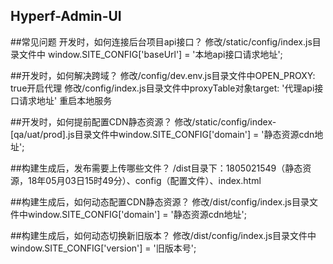 ## Hyperf-Admin-UI


##常见问题
    开发时，如何连接后台项目api接口？
    修改/static/config/index.js目录文件中 window.SITE_CONFIG['baseUrl'] = '本地api接口请求地址';

 
##开发时，如何解决跨域？
    修改/config/dev.env.js目录文件中OPEN_PROXY: true开启代理
    修改/config/index.js目录文件中proxyTable对象target: '代理api接口请求地址'
    重启本地服务
 

##开发时，如何提前配置CDN静态资源？
    修改/static/config/index-[qa/uat/prod].js目录文件中window.SITE_CONFIG['domain'] = '静态资源cdn地址';

 
##构建生成后，发布需要上传哪些文件？
    /dist目录下：1805021549（静态资源，18年05月03日15时49分）、config（配置文件）、index.html

 
##构建生成后，如何动态配置CDN静态资源？
    修改/dist/config/index.js目录文件中window.SITE_CONFIG['domain'] = '静态资源cdn地址';

 
##构建生成后，如何动态切换新旧版本？
    修改/dist/config/index.js目录文件中 window.SITE_CONFIG['version'] = '旧版本号';